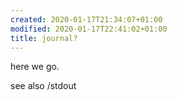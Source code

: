 ```yaml
---
created: 2020-01-17T21:34:07+01:00
modified: 2020-01-17T22:41:02+01:00
title: journal?
---
```


here we go.

see also /stdout